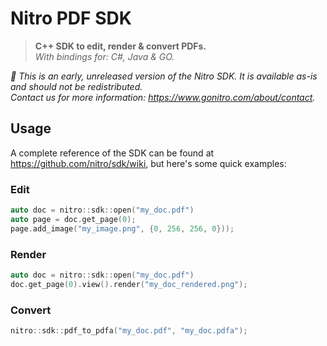 # Nitro PDF SDK

> **C++ SDK to edit, render & convert PDFs.**  
> *With bindings for: C#, Java & GO.*

*🚨  This is an early, unreleased version of the Nitro SDK. It is available as-is and should not be redistributed.  
Contact us for more information: https://www.gonitro.com/about/contact.*

## Usage
A complete reference of the SDK can be found at https://github.com/nitro/sdk/wiki, but here's some quick examples:

### Edit
```cpp
auto doc = nitro::sdk::open("my_doc.pdf")
auto page = doc.get_page(0);
page.add_image("my_image.png", {0, 256, 256, 0}));
```

### Render
```cpp
auto doc = nitro::sdk::open("my_doc.pdf")
doc.get_page(0).view().render("my_doc_rendered.png");
```

### Convert
```cpp
nitro::sdk::pdf_to_pdfa("my_doc.pdf", "my_doc.pdfa");
```
